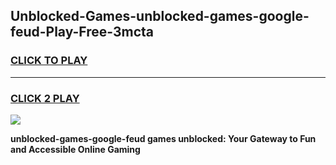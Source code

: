 
## Unblocked-Games-unblocked-games-google-feud-Play-Free-3mcta
<h3>
<a href="https://premium76.site?title=unblocked-games-google-feud&ref=18A">CLICK TO PLAY</a></h3>
<hr>

<h3>
<a href="https://premium76.site?title=unblocked-games-google-feud&ref=18A">CLICK 2 PLAY</a>
  
</h3>

<a href="https://premium76.site?title=unblocked-games-google-feud&ref=18A"><img src="https://clearcache.store/games.png"></a>


**unblocked-games-google-feud games unblocked: Your Gateway to Fun and Accessible Online Gaming**
